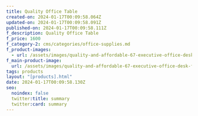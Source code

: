 ```yaml
---
title: Quality Office Table
created-on: 2024-01-17T00:09:58.064Z
updated-on: 2024-01-17T00:09:58.091Z
published-on: 2024-01-17T00:09:58.111Z
f_description: Quality Office Table
f_price: 1600
f_category-2: cms/categories/office-supplies.md
f_product-images:
  - url: /assets/images/quality-and-affordable-67-executive-office-desk-for-sale.jpg
f_main-product-image:
  url: /assets/images/quality-and-affordable-67-executive-office-desk-for-sale.jpg
tags: products
layout: "[products].html"
date: 2024-01-17T00:09:58.130Z
seo:
  noindex: false
  twitter:title: summary
  twitter:card: summary
---
```

